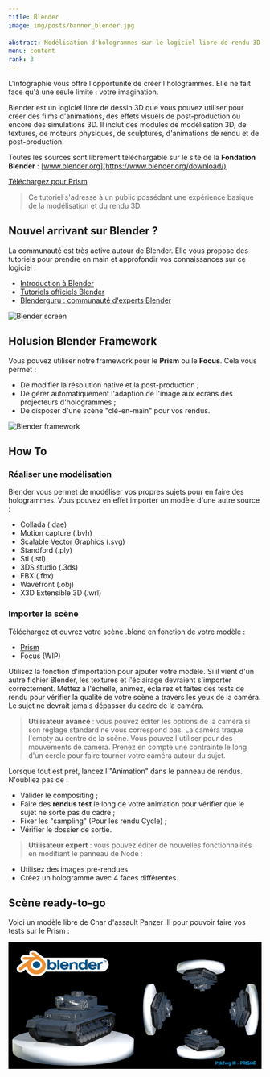 ```yaml
---
title: Blender
image: img/posts/banner_blender.jpg

abstract: Modélisation d'hologrammes sur le logiciel libre de rendu 3D Blender
menu: content
rank: 3
---
```



L'infographie vous offre l'opportunité de créer l'hologrammes. Elle ne fait face qu'à une seule limite : votre imagination.

Blender est un logiciel libre de dessin 3D que vous pouvez utiliser pour créer des films d'animations, des effets visuels de post-production ou encore des simulations 3D.
Il inclut des modules de modélisation 3D, de textures, de moteurs physiques, de sculptures, d'animations de rendu et de post-production.

Toutes les sources sont librement téléchargable sur le site de la **Fondation Blender** : [www.blender.org](https://www.blender.org/download/)

<a class="button" href="/static/files/BLENDER_PRISME.zip">Téléchargez pour Prism</a>


> Ce tutoriel s'adresse à un public possédant une expérience basique de la modélisation et du rendu 3D.

## Nouvel arrivant sur Blender ?

La communauté est très active autour de Blender. Elle vous propose des tutoriels pour prendre en main et approfondir vos connaissances sur ce logiciel :

* [Introduction à Blender](http://cgcookie.com/flow/introduction-to-blender/)
* [Tutoriels officiels Blender](https://www.blender.org/support/tutorials/)
* [Blenderguru : communauté d'experts Blender](http://www.blenderguru.com/)


<div class="row">
  <div class="col-sm-6 offset-sm-3">
    <img src="/static/img/posts/blender/blender_screen.png" srcset="/static/img/posts/blender/blender_screen2x.png 1200w, /static/img/posts/blender/blender_screen2x.png 600w" alt="Blender screen" class="img-fluid">
  </div>
</div>

## Holusion Blender Framework

Vous pouvez utiliser notre framework pour le **Prism** ou le **Focus**. Cela vous permet :

* De modifier la résolution native et la post-production ;
* De gérer automatiquement l'adaption de l'image aux écrans des projecteurs d'hologrammes ;
* De disposer d'une scène "clé-en-main" pour vos rendus.

<img src="/static/img/posts/blender/blender.jpg" srcset="/static/img/posts/blender/blender4x.jpg 1900w, /static/img/posts/blender/blender2x.jpg 1000w, /static/img/posts/blender/blender.jpg 500w" alt="Blender framework" class="img-fluid">

## How To

### Réaliser une modélisation
Blender vous permet de modéliser vos propres sujets pour en faire des hologrammes. Vous pouvez en effet importer un modèle d'une autre source :

* Collada (.dae)
* Motion capture (.bvh)
* Scalable Vector Graphics (.svg)
* Standford (.ply)
* Stl (.stl)
* 3DS studio (.3ds)
* FBX (.fbx)
* Wavefront (.obj)
* X3D Extensible 3D (.wrl)

### Importer la scène
Téléchargez et ouvrez votre scène .blend en fonction de votre modèle  :

* [Prism](/static/files/BLENDER_PRISME.zip)
* Focus (WIP)

Utilisez la fonction d'importation pour ajouter votre modèle. Si il vient d'un autre fichier Blender, les textures et l'éclairage devraient s'importer correctement.
Mettez à l'échelle, animez, éclairez et faîtes des tests de rendu pour vérifier la qualité de votre scène à travers les yeux de la caméra. Le sujet ne devrait jamais dépasser du cadre de la caméra.

> **Utilisateur avancé** : vous pouvez éditer les options de la caméra si son réglage standard ne vous correspond pas. La caméra traque l'empty au centre de la scène. Vous pouvez l'utiliser pour des mouvements de caméra. Prenez en compte une contrainte le long d'un cercle pour faire tourner votre caméra autour du sujet.

Lorsque tout est pret, lancez l'"Animation" dans le panneau de rendus. N'oubliez pas de :

* Valider le compositing ;
* Faire des **rendus test** le long de votre animation pour vérifier que le sujet ne sorte pas du cadre ;
* Fixer les "sampling" (Pour les rendu Cycle) ;
* Vérifier le dossier de sortie.

> **Utilisateur expert** :
vous pouvez éditer de nouvelles fonctionnalités en modifiant le panneau de Node :

* Utilisez des images pré-rendues
* Créez un hologramme avec 4 faces différentes.


## Scène ready-to-go

Voici un modèle libre de Char d'assault Panzer III pour pouvoir faire vos tests sur le Prism :

<div class="row">
  <div class="col-sm-6 offset-sm-3">
    <a href="/static/files/BLENDER_pzkfwg3.zip"><img class="img-fluid" alt="pzkfwg3" src="/static/img/posts/blender/PanzerIII.png"/></a>
  </div>
</div>
